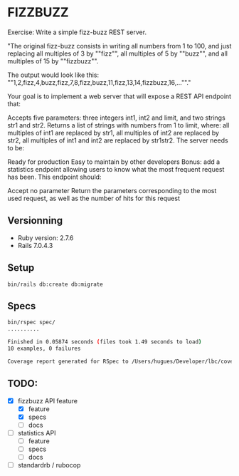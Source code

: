 # FIZZBUZZ

Exercise: Write a simple fizz-buzz REST server.

"The original fizz-buzz consists in writing all numbers from 1 to 100, and just replacing all multiples of 3 by ""fizz"", all multiples of 5 by ""buzz"", and all multiples of 15 by ""fizzbuzz"".

The output would look like this: ""1,2,fizz,4,buzz,fizz,7,8,fizz,buzz,11,fizz,13,14,fizzbuzz,16,...""."

Your goal is to implement a web server that will expose a REST API endpoint that:

Accepts five parameters: three integers int1, int2 and limit, and two strings str1 and str2.
Returns a list of strings with numbers from 1 to limit, where: all multiples of int1 are replaced by str1, all multiples of int2 are replaced by str2, all multiples of int1 and int2 are replaced by str1str2.
The server needs to be:

Ready for production
Easy to maintain by other developers
Bonus: add a statistics endpoint allowing users to know what the most frequent request has been. This endpoint should:

Accept no parameter
Return the parameters corresponding to the most used request, as well as the number of hits for this request

## Versionning
- Ruby version: 2.7.6
- Rails 7.0.4.3

## Setup
`bin/rails db:create db:migrate`

## Specs
```bash
bin/rspec spec/
..........

Finished in 0.05874 seconds (files took 1.49 seconds to load)
10 examples, 0 failures

Coverage report generated for RSpec to /Users/hugues/Developer/lbc/coverage. 160 / 161 LOC (99.38%) covered.
```

## TODO:

- [x] fizzbuzz API feature
  - [x] feature
  - [x] specs
  - [ ] docs
- [ ] statistics API
    - [ ] feature
    - [ ] specs
    - [ ] docs
- [ ] standardrb / rubocop

